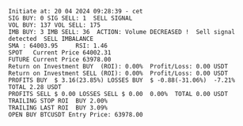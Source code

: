     Initiate at: 20 04 2024 09:28:39 - cet
    SIG BUY: 0 SIG SELL: 1  SELL SIGNAL
    VOL BUY: 137 VOL SELL: 175
    IMB BUY: 3 IMB SELL: 36  ACTION: Volume DECREASED !  Sell signal detected  SELL IMBALANCE
    SMA : 64003.95     RSI: 1.46
    SPOT   Current Price 64002.31
    FUTURE Current Price 63978.00
    Return on Investment BUY  (ROI): 0.00%  Profit/Loss: 0.00 USDT
    Return on Investment SELL (ROI): 0.00%  Profit/Loss: 0.00 USDT
    PROFITS BUY  $ 3.16(23.85%) LOSSES BUY  $ -0.88(-31.06%)  -7.21%  TOTAL 2.28 USDT
    PROFITS SELL $ 0.00 LOSSES SELL $ 0.00  0.00%  TOTAL 0.00 USDT
    TRAILING STOP ROI  BUY 2.00%
    TRAILING LAST ROI  BUY 3.09%
    OPEN BUY BTCUSDT Entry Price: 63978.00
